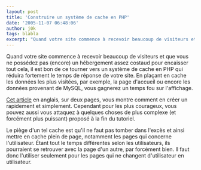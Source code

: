 ```yaml
---
layout: post
title: 'Construire un système de cache en PHP'
date: '2005-11-07 06:48:06'
author: j0k
tags: blabla
excerpt: "Quand votre site commence à recevoir beaucoup de visiteurs et que vous ne possédez pas (encore) un hébergement assez costaud pour encaisser tout cela, il est bon de ce tourner vers un système de cache en PHP qui réduira fortement le temps de réponse de votre site.     \nEn plaçant en cache les données les plus visitées, par exemple, la page d'accueil ou encore les      …"
---
```


Quand votre site commence à recevoir beaucoup de visiteurs et que vous ne possédez pas (encore) un hébergement assez costaud pour encaisser tout cela, il est bon de ce tourner vers un système de cache en PHP qui réduira fortement le temps de réponse de votre site.
En plaçant en cache les données les plus visitées, par exemple, la page d'accueil ou encore les données provenant de MySQL, vous gagnerez un temps fou sur l'affichage.

[Cet article](http://www.phpit.net/article/build-caching-system-php/2/) en anglais, sur deux pages, vous montre comment en créer un rapidement et simplement. Cependant pour les plus courageux, vous pouvez aussi vous attaquez à quelques choses de plus complexe (et forcément plus puissant) proposé à la fin du tutoriel.

Le piège d'un tel cache est qu'il ne faut pas tomber dans l'excès et ainsi mettre en cache plein de page, notamment les pages qui concerne l'utilisateur. Étant tout le temps différentes selon les utilisateurs, ils pourraient se retrouver avec la page d'un autre, par forcément bien. Il faut donc l'utiliser seulement pour les pages qui ne changent d'utilisateur en utilisateur.

